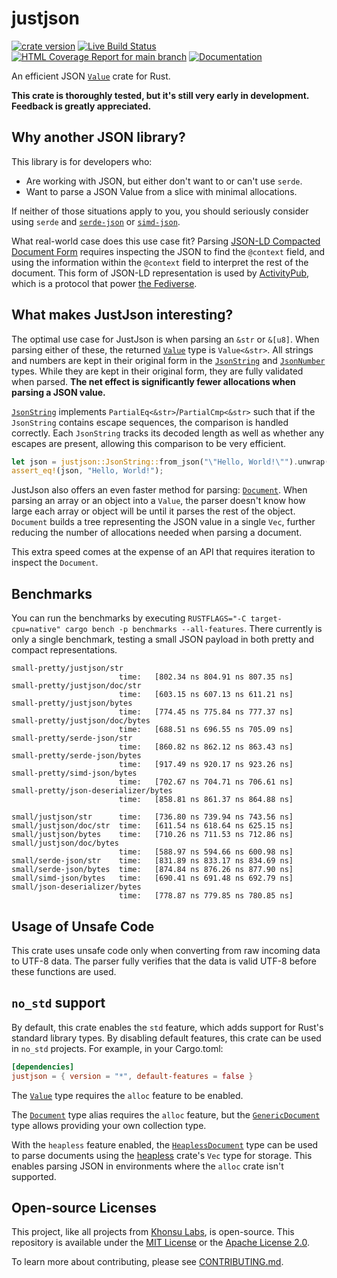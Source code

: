 # justjson

[![crate version](https://img.shields.io/crates/v/justjson.svg)](https://crates.io/crates/justjson)
[![Live Build Status](https://img.shields.io/github/actions/workflow/status/khonsulabs/justjson/rust.yml?branch=main)](https://github.com/khonsulabs/justjson/actions?query=workflow:Tests)
[![HTML Coverage Report for `main` branch](https://khonsulabs.github.io/justjson/coverage/badge.svg)](https://khonsulabs.github.io/justjson/coverage/)
[![Documentation](https://img.shields.io/badge/docs-main-informational)](https://docs.rs/justjson)

An efficient JSON [`Value`][value] crate for Rust.

**This crate is thoroughly tested, but it's still very early in development.
Feedback is greatly appreciated.**

## Why another JSON library?

This library is for developers who:

- Are working with JSON, but either don't want to or can't use `serde`.
- Want to parse a JSON Value from a slice with minimal allocations.

If neither of those situations apply to you, you should seriously consider using
`serde` and [`serde-json`][serde-json] or [`simd-json`][simd-json].

What real-world case does this use case fit? Parsing [JSON-LD Compacted Document
Form][json-ld] requires inspecting the JSON to find the `@context` field, and
using the information within the `@context` field to interpret the rest of the
document. This form of JSON-LD representation is used by
[ActivityPub][activitypub], which is a protocol that power [the
Fediverse][fediverse].

## What makes JustJson interesting?

The optimal use case for JustJson is when parsing an `&str` or `&[u8]`. When
parsing either of these, the returned [`Value`][value] type is `Value<&str>`. All strings
and numbers are kept in their original form in the [`JsonString`][string] and
[`JsonNumber`][number] types. While they are kept in their original form, they
are fully validated when parsed. **The net effect is significantly fewer
allocations when parsing a JSON value.**

[`JsonString`][string] implements `PartialEq<&str>`/`PartialCmp<&str>` such that
if the `JsonString` contains escape sequences, the comparison is handled
correctly. Each `JsonString` tracks its decoded length as well as whether any
escapes are present, allowing this comparison to be very efficient.

```rust
let json = justjson::JsonString::from_json("\"Hello, World!\"").unwrap();
assert_eq!(json, "Hello, World!");
```

JustJson also offers an even faster method for parsing: [`Document`][document].
When parsing an array or an object into a `Value`, the parser doesn't know how
large each array or object will be until it parses the rest of the object.
`Document` builds a tree representing the JSON value in a single `Vec`, further
reducing the number of allocations needed when parsing a document.

This extra speed comes at the expense of an API that requires iteration to
inspect the `Document`.

## Benchmarks

You can run the benchmarks by executing `RUSTFLAGS="-C target-cpu=native" cargo
bench -p benchmarks --all-features`. There currently is only a single benchmark,
testing a small JSON payload in both pretty and compact representations.

```text
small-pretty/justjson/str
                        time:   [802.34 ns 804.91 ns 807.35 ns]
small-pretty/justjson/doc/str
                        time:   [603.15 ns 607.13 ns 611.21 ns]
small-pretty/justjson/bytes
                        time:   [774.45 ns 775.84 ns 777.37 ns]
small-pretty/justjson/doc/bytes
                        time:   [688.51 ns 696.55 ns 705.09 ns]
small-pretty/serde-json/str
                        time:   [860.82 ns 862.12 ns 863.43 ns]
small-pretty/serde-json/bytes
                        time:   [917.49 ns 920.17 ns 923.26 ns]
small-pretty/simd-json/bytes
                        time:   [702.67 ns 704.71 ns 706.61 ns]
small-pretty/json-deserializer/bytes
                        time:   [858.81 ns 861.37 ns 864.88 ns]

small/justjson/str      time:   [736.80 ns 739.94 ns 743.56 ns]
small/justjson/doc/str  time:   [611.54 ns 618.64 ns 625.15 ns]
small/justjson/bytes    time:   [710.26 ns 711.53 ns 712.86 ns]
small/justjson/doc/bytes
                        time:   [588.97 ns 594.66 ns 600.98 ns]
small/serde-json/str    time:   [831.89 ns 833.17 ns 834.69 ns]
small/serde-json/bytes  time:   [874.84 ns 876.26 ns 877.90 ns]
small/simd-json/bytes   time:   [690.41 ns 691.48 ns 692.79 ns]
small/json-deserializer/bytes
                        time:   [778.87 ns 779.85 ns 780.85 ns]
```

## Usage of Unsafe Code

This crate uses unsafe code only when converting from raw incoming data to UTF-8
data. The parser fully verifies that the data is valid UTF-8 before these
functions are used.

## `no_std` support

By default, this crate enables the `std` feature, which adds support for Rust's
standard library types. By disabling default features, this crate can be used in
`no_std` projects. For example, in your Cargo.toml:

```toml
[dependencies]
justjson = { version = "*", default-features = false }
```

The [`Value`][value] type requires the `alloc` feature to be enabled.

The [`Document`][document] type alias requires the `alloc` feature, but the
[`GenericDocument`][generic-doc] type allows providing your own collection type.

With the `heapless` feature enabled, the [`HeaplessDocument`][heapless-doc] type
can be used to parse documents using the [heapless][heapless] crate's `Vec` type
for storage. This enables parsing JSON in environments where the `alloc` crate
isn't supported.

[value]: https://docs.rs/justjson/*/justjson/enum.Value.html
[string]: https://docs.rs/justjson/*/justjson/struct.JsonString.html
[number]: https://docs.rs/justjson/*/justjson/struct.JsonNumber.html
[document]: https://docs.rs/justjson/*/justjson/doc/type.Document.html
[generic-doc]: https://docs.rs/justjson/*/justjson/doc/struct.GenericDocument.html
[heapless-doc]: https://docs.rs/justjson/*/justjson/doc/type.HeaplessDocument.html
[json-ld]: https://www.w3.org/TR/json-ld11/#compacted-document-form
[fediverse]: https://en.wikipedia.org/wiki/Fediverse
[activitypub]: https://www.w3.org/TR/activitypub/
[simd-json]: https://github.com/simd-lite/simd-json
[serde-json]: https://github.com/serde-rs/json
[heapless]: https://github.com/japaric/heapless

## Open-source Licenses

This project, like all projects from [Khonsu Labs](https://khonsulabs.com/), is open-source.
This repository is available under the [MIT License](./LICENSE-MIT) or the
[Apache License 2.0](./LICENSE-APACHE).

To learn more about contributing, please see [CONTRIBUTING.md](./CONTRIBUTING.md).
